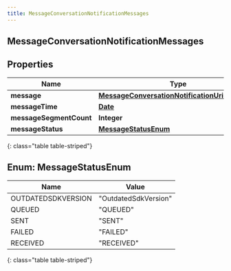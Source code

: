 ```yaml
---
title: MessageConversationNotificationMessages
---
```

## MessageConversationNotificationMessages


## Properties

| Name | Type | Description | Notes |
| ------------ | ------------- | ------------- | ------------- |
| **message** | [**MessageConversationNotificationUriReference**](MessageConversationNotificationUriReference.html) |  |  [optional] |
| **messageTime** | [**Date**](Date.html) |  |  [optional] |
| **messageSegmentCount** | **Integer** |  |  [optional] |
| **messageStatus** | [**MessageStatusEnum**](#MessageStatusEnum) |  |  [optional] |
{: class="table table-striped"}


<a name="MessageStatusEnum"></a>

## Enum: MessageStatusEnum

| Name | Value |
| ---- | ----- |
| OUTDATEDSDKVERSION | &quot;OutdatedSdkVersion&quot; |
| QUEUED | &quot;QUEUED&quot; |
| SENT | &quot;SENT&quot; |
| FAILED | &quot;FAILED&quot; |
| RECEIVED | &quot;RECEIVED&quot; |
{: class="table table-striped"}


